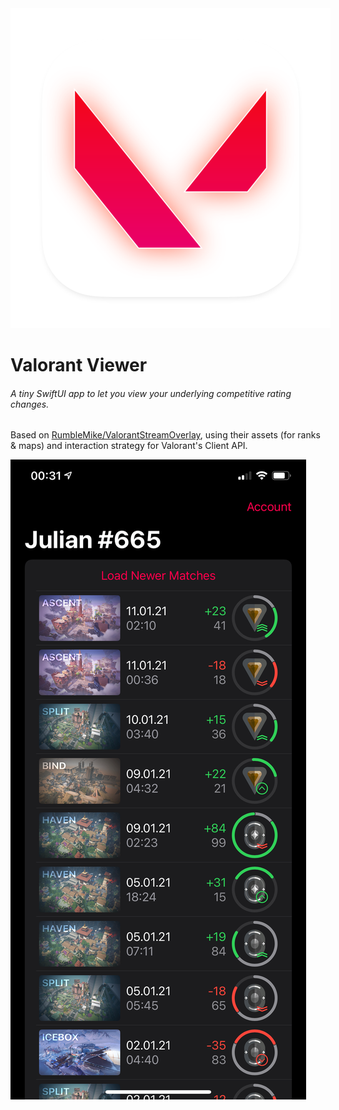 <img src="Resources/AppIcon.appiconset/mac_512x512@2x.png" alt="Icon" style="max-width: 512px" />

# Valorant Viewer

###### A tiny SwiftUI app to let you view your underlying competitive rating changes.

Based on [RumbleMike/ValorantStreamOverlay](https://github.com/RumbleMike/ValorantStreamOverlay), using their assets (for ranks & maps) and interaction strategy for Valorant's Client API.

<img src="Resources/GitHub/Screenshot.png" alt="Screenshot" style="max-width: 621px" />